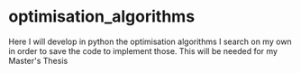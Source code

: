 # optimisation_algorithms
Here I will develop in python the optimisation algorithms I search on my own in order to save the code to implement those. This will be needed for my Master's Thesis
